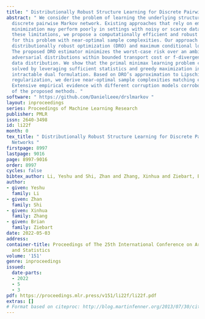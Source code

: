 ```yaml
---
title: " Distributionally Robust Structure Learning for Discrete Pairwise Markov Networks "
abstract: " We consider the problem of learning the underlying structure of a general
  discrete pairwise Markov network. Existing approaches that rely on empirical risk
  minimization may perform poorly in settings with noisy or scarce data. To overcome
  these limitations, we propose a computationally efficient and robust learning method
  for this problem with near-optimal sample complexities. Our approach builds upon
  distributionally robust optimization (DRO) and maximum conditional log-likelihood.
  The proposed DRO estimator minimizes the worst-case risk over an ambiguity set of
  adversarial distributions within bounded transport cost or f-divergence of the empirical
  data distribution. We show that the primal minimax learning problem can be efficiently
  solved by leveraging sufficient statistics and greedy maximization in the ostensibly
  intractable dual formulation. Based on DRO’s approximation to Lipschitz and variance
  regularization, we derive near-optimal sample complexities matching existing results.
  Extensive empirical evidence with different corruption models corroborates the effectiveness
  of the proposed methods. "
software: " https://github.com/DanielLeee/drslmarkov "
layout: inproceedings
series: Proceedings of Machine Learning Research
publisher: PMLR
issn: 2640-3498
id: li22f
month: 0
tex_title: " Distributionally Robust Structure Learning for Discrete Pairwise Markov
  Networks "
firstpage: 8997
lastpage: 9016
page: 8997-9016
order: 8997
cycles: false
bibtex_author: Li, Yeshu and Shi, Zhan and Zhang, Xinhua and Ziebart, Brian
author:
- given: Yeshu
  family: Li
- given: Zhan
  family: Shi
- given: Xinhua
  family: Zhang
- given: Brian
  family: Ziebart
date: 2022-05-03
address:
container-title: Proceedings of The 25th International Conference on Artificial Intelligence
  and Statistics
volume: '151'
genre: inproceedings
issued:
  date-parts:
  - 2022
  - 5
  - 3
pdf: https://proceedings.mlr.press/v151/li22f/li22f.pdf
extras: []
# Format based on citeproc: http://blog.martinfenner.org/2013/07/30/citeproc-yaml-for-bibliographies/
---
```

